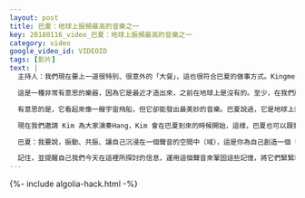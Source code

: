 ```yaml
---
layout: post
title: 巴夏：地球上振頻最高的音樂之一
key: 20180116_video_巴夏：地球上振頻最高的音樂之一
category: video
google_video_id: VIDEOID
tags: [影片]
text: |
  主持人：我們現在要上一道很特別、很意外的「大餐」，這也很符合巴夏的做事方式。Kingmer Charlie 上次也來到我們的現場，他演奏了一種叫 Hang（手碟）的樂器，大家歡迎 Kim 上場。

  這是一種非常有意思的樂器，因為它是最近才造出來，之前在地球上是沒有的。至少，在我們所在的實相中，它是不存在的。現在，我們跳轉到一個存在 Hang 的平行宇宙中了。

  有意思的是，它看起來像一艘宇宙飛船，但它卻能發出最美妙的音樂。巴夏說過，它是地球上振頻最高的音樂之一，有一次，有人問巴夏地球上振頻最高的音樂是什麼？他回答，就是你們剛才演奏過的手碟。

  現在我們邀請 Kim 為大家演奏Hang，Kim 會在巴夏到來的時候開始，這樣，巴夏也可以跟我們一起欣賞，之後，我們再看看會發生什麼情況。可以嗎？

  巴夏：我要說，振動、共振、讓自己沉浸在一個聲音的空間中（域），這是你為自己創造一個「泡泡世界」的方式之一，當你沉浸在聲音的振動中，當你處在這個泡泡世界之中，你可以接觸到所有的那交叉疊加的維度。所有的這些維度共同創造出來這個「泡泡世界」，某種程度上講，這裡可以是你的一個「零點」，讓你可以進入你所希望的任何形式、時間、空間的世界，最後，允許自己在這個聲音中。

  記住，並提醒自己我們今天在這裡所探討的信息，運用這個聲音來鞏固這些記憶，將它們緊緊地地聯繫在一起，與它們一同振動，然後，讓它們與你的最高喜悅形成和諧的共振，感謝大家，與我們共同創造這個泡泡世界，謝謝！
---
```


{%- include algolia-hack.html -%}
